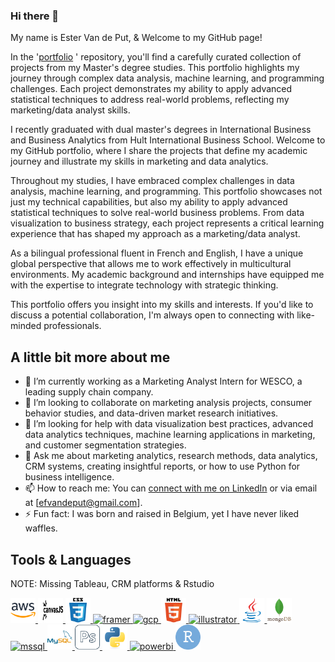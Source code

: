 ### Hi there 👋

My name is Ester Van de Put, & Welcome to my GitHub page!

In the '[portfolio](https://github.com/EsterVandePut/portfolio)
' repository, you'll find a carefully curated collection of projects from my Master's degree studies. This portfolio highlights my journey through complex data analysis, machine learning, and programming challenges. Each project demonstrates my ability to apply advanced statistical techniques to address real-world problems, reflecting my marketing/data analyst skills.

I recently graduated with dual master's degrees in International Business and Business Analytics from Hult International Business School. Welcome to my GitHub portfolio, where I share the projects that define my academic journey and illustrate my skills in marketing and data analytics.

Throughout my studies, I have embraced complex challenges in data analysis, machine learning, and programming. This portfolio showcases not just my technical capabilities, but also my ability to apply advanced statistical techniques to solve real-world business problems. From data visualization to business strategy, each project represents a critical learning experience that has shaped my approach as a marketing/data analyst.

As a bilingual professional fluent in French and English, I have a unique global perspective that allows me to work effectively in multicultural environments. My academic background and internships have equipped me with the expertise to integrate technology with strategic thinking. 

This portfolio offers you insight into my skills and interests. If you'd like to discuss a potential collaboration, I'm always open to connecting with like-minded professionals.

## A little bit more about me
- 🔭 I’m currently working as a Marketing Analyst Intern for WESCO, a leading supply chain company.
- 👯 I’m looking to collaborate on marketing analysis projects, consumer behavior studies, and data-driven market research initiatives.
- 🤔 I’m looking for help with data visualization best practices, advanced data analytics techniques, machine learning applications in marketing, and customer segmentation strategies.
- 💬 Ask me about marketing analytics, research methods, data analytics, CRM systems, creating insightful reports, or how to use Python for business intelligence.
- 📫 How to reach me: You can [connect with me on LinkedIn](https://www.linkedin.com/in/ester-van-de-put/)
 or via email at [efvandeput@gmail.com].
- ⚡ Fun fact: I was born and raised in Belgium, yet I have never liked waffles.

## Tools & Languages

NOTE: Missing Tableau, CRM platforms & Rstudio

<p align="left">
  <a href="https://aws.amazon.com" target="_blank" rel="noreferrer">
    <img src="https://raw.githubusercontent.com/devicons/devicon/master/icons/amazonwebservices/amazonwebservices-original-wordmark.svg" alt="aws" width="40" height="40"/>
  </a>
  <a href="https://canvasjs.com" target="_blank" rel="noreferrer">
    <img src="https://raw.githubusercontent.com/Hardik0307/Hardik0307/master/assets/canvasjs-charts.svg" alt="canvasjs" width="40" height="40"/>
  </a>
  <a href="https://www.w3schools.com/css/" target="_blank" rel="noreferrer">
    <img src="https://raw.githubusercontent.com/devicons/devicon/master/icons/css3/css3-original-wordmark.svg" alt="css3" width="40" height="40"/>
  </a>
  <a href="https://www.framer.com/" target="_blank" rel="noreferrer">
    <img src="https://www.vectorlogo.zone/logos/framer/framer-icon.svg" alt="framer" width="40" height="40"/>
  </a>
  <a href="https://cloud.google.com" target="_blank" rel="noreferrer">
    <img src="https://www.vectorlogo.zone/logos/google_cloud/google_cloud-icon.svg" alt="gcp" width="40" height="40"/>
  </a>
  <a href="https://www.w3.org/html/" target="_blank" rel="noreferrer">
    <img src="https://raw.githubusercontent.com/devicons/devicon/master/icons/html5/html5-original-wordmark.svg" alt="html5" width="40" height="40"/>
  </a>
  <a href="https://www.adobe.com/in/products/illustrator.html" target="_blank" rel="noreferrer">
    <img src="https://www.vectorlogo.zone/logos/adobe_illustrator/adobe_illustrator-icon.svg" alt="illustrator" width="40" height="40"/>
  </a>
  <a href="https://www.java.com" target="_blank" rel="noreferrer">
    <img src="https://raw.githubusercontent.com/devicons/devicon/master/icons/java/java-original.svg" alt="java" width="40" height="40"/>
  </a>
  <a href="https://www.mongodb.com/" target="_blank" rel="noreferrer">
    <img src="https://raw.githubusercontent.com/devicons/devicon/master/icons/mongodb/mongodb-original-wordmark.svg" alt="mongodb" width="40" height="40"/>
  </a>
  <a href="https://www.microsoft.com/en-us/sql-server" target="_blank" rel="noreferrer">
    <img src="https://www.svgrepo.com/show/303229/microsoft-sql-server-logo.svg" alt="mssql" width="40" height="40"/>
  </a>
  <a href="https://www.mysql.com/" target="_blank" rel="noreferrer">
    <img src="https://raw.githubusercontent.com/devicons/devicon/master/icons/mysql/mysql-original-wordmark.svg" alt="mysql" width="40" height="40"/>
  </a>
  <a href="https://www.photoshop.com/en" target="_blank" rel="noreferrer">
    <img src="https://raw.githubusercontent.com/devicons/devicon/master/icons/photoshop/photoshop-line.svg" alt="photoshop" width="40" height="40"/>
  </a>
  <a href="https://www.python.org" target="_blank" rel="noreferrer">
    <img src="https://raw.githubusercontent.com/devicons/devicon/master/icons/python/python-original.svg" alt="python" width="40" height="40"/>
  </a>
  <a href="https://app.powerbi.com/?pbi_source=websignup_getstarted_hero&culture=en-us&country=us" target="_blank" rel="noreferrer">
    <img src="https://www.vectorlogo.zone/logos/microsoft_powerbi/microsoft_powerbi-icon.svg" alt="powerbi" width="40" height="40"/>
  </a>
  <a href="https://www.rstudio.com/" target="_blank" rel="noreferrer">
    <img src="https://raw.githubusercontent.com/devicons/devicon/master/icons/rstudio/rstudio-original.svg" alt="rstudio" width="40" height="40"/>
  </a>
</p>


